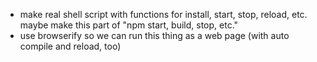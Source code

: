 * make real shell script with functions for install, start, stop, reload, etc.
  maybe make this part of "npm start, build, stop, etc."
* use browserify so we can run this thing as a web page (with auto compile and reload, too)
